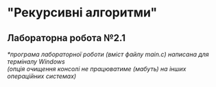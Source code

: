 # "Рекурсивні алгоритми"
## Лабораторна робота №2.1
<em>*програма лабораторної роботи (вміст файлу main.c) написана для терміналу Windows\
 (опція очищення консолі не працюватиме (мабуть) на інших операційних системах)</em>
